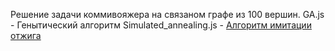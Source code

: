 Решение задачи коммивояжера на связаном графе из 100 вершин.
GA.js - Генытический алгоритм
Simulated_annealing.js - <a href="http://ru.wikipedia.org/wiki/%D0%90%D0%BB%D0%B3%D0%BE%D1%80%D0%B8%D1%82%D0%BC_%D0%B8%D0%BC%D0%B8%D1%82%D0%B0%D1%86%D0%B8%D0%B8_%D0%BE%D1%82%D0%B6%D0%B8%D0%B3%D0%B0" >Алгоритм имитации отжига</a>